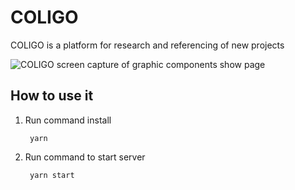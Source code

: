# COLIGO
COLIGO is a platform for research and referencing of new projects

![COLIGO screen capture of graphic components show page](https://github.com/jkehlDev/coligo_frontend/blob/main/Coligo.PNG)

## How to use it

1. Run command install 

        yarn

2. Run command to start server

        yarn start
